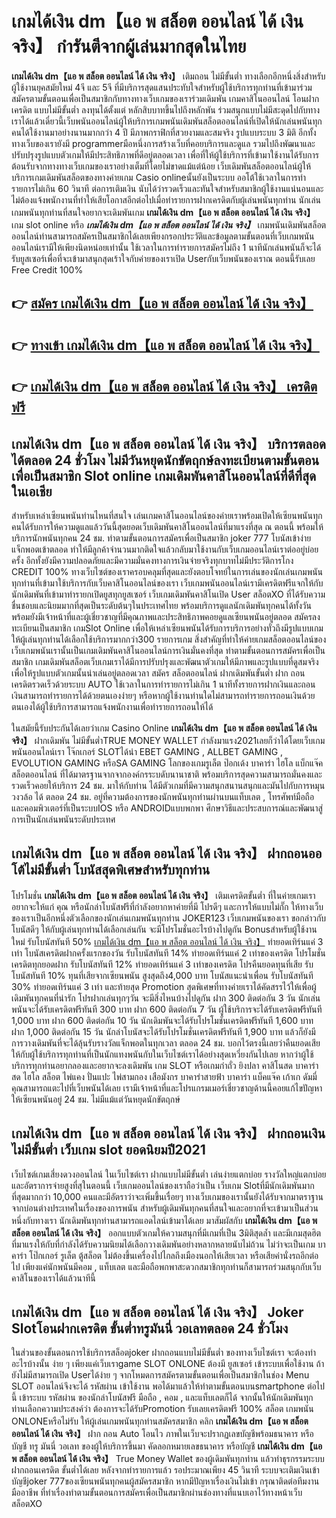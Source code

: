 # เกมได้เงิน dm【แอ พ สล็อต ออนไลน์ ได้ เงิน จริง】  กำรันตีจากผู้เล่นมากสุดในไทย 

**เกมได้เงิน dm【แอ พ สล็อต ออนไลน์ ได้ เงิน จริง】** เติมถอน ไม่มีขั้นต่ำ  ทางเลือกอีกหนึ่งสิ่งสำหรับผู้ใช้งานยุคสมัยใหม่ 4จี และ 5จี ที่มีบริการสุดแสนประทับใจสำหรับผู้ใช้บริการทุกท่านที่เข้ามาร่วมสมัครตามขั้นตอนเพื่อเป็นสมาชิกกับทางทางเว็บเกมของเราร่วมเดิมพัน เกมคาสิโนออนไลน์ โอนฝากเครดิต แบบไม่มีขั้นต่ำ ลงทุนได้ตั้งแต่ หลักสิบบาทขึ้นไปถึงหลักพัน ร่วมสนุกแบบไม่มีสะดุดไปกับทางเราได้แล้วเดี๋ยวนี้เว็บพนันออนไลน์ผู้ให้บริการเกมพนันเดิมพันสล็อตออนไลน์ที่เปิดให้นักเล่นพนันทุกคนได้ใช้งานมาอย่างนานมากกว่า 4 ปี มีภาพกราฟิกที่สวยงามและสมจริง รูปแบบระบบ 3 มิติ
อีกทั้งทางเว็บของเรายังมี programmerมือหนึ่งการสร้างเว็บที่คอยบริการและดูแล  รวมไปถึงพัฒนาและปรับปรุงรูปแบบตัวเกมให้มีประสิทธิภาพที่ดีอยู่ตลอดเวลา เพื่อที่ให้ผู้ใช้บริการที่เข้ามาใช้งานได้รับการต้อนรับจากทางทางเว็บเกมของเราอย่างเต็มที่โดยไม่ขาดแม้แต่น้อย เว็บเดิมพันสล็อตออนไลน์ผู้ให้บริการเกมเดิมพันสล็อตของทางค่ายเกม Casio onlineนั้นยังเป็นระบบ ออโต้ใช้เวลาในการทำรายการไม่เกิน 60 วินาที ต่อการเติมเงิน นับได้ว่ารวดเร็วและทันใจสำหรับสมาชิกผู้ใช้งานแน่นอนและไม่ต้องแจ้งพนักงานที่ทำให้เสียโอกาสอีกต่อไปเมื่อทำรายการฝากเครดิตกับผู้เล่นพนันทุกท่าน
นักเล่นเกมพนันทุกท่านที่สนใจอยากจะเดิมพันเกม **เกมได้เงิน dm【แอ พ สล็อต ออนไลน์ ได้ เงิน จริง】** เกม slot online หรือ ***เกมได้เงิน dm【แอ พ สล็อต ออนไลน์ ได้ เงิน จริง】*** เกมพนันเดิมพันสล็อตออนไลน์ท่านสามารถสมัครเป็นสมาชิกได้เลยเพียงกรอกประวัติและข้อมูลตามขั้นตอนที่เว็บเกมพนันออนไลน์เรามีให้เพียงนิดหน่อยเท่านั้น ใช้เวลาในการทำรายการสมัครไม่ถึง 1 นาทีนักเล่นพนันก็จะได้รับยูสเซอร์เพื่อที่จะเข้ามาสนุกสุดเร้าใจกับค่ายของเราเปิด Userกับเว็บพนันของเราณ ตอนนี้รับเลย Free Credit 100%

## 👉 [สมัคร เกมได้เงิน dm【แอ พ สล็อต ออนไลน์ ได้ เงิน จริง】](https://archa888.com/)
## 👉 [ทางเข้า เกมได้เงิน dm【แอ พ สล็อต ออนไลน์ ได้ เงิน จริง】](https://archa888.com/)
## 👉 [เกมได้เงิน dm【แอ พ สล็อต ออนไลน์ ได้ เงิน จริง】 เครดิตฟรี](https://archa888.com/)

## เกมได้เงิน dm【แอ พ สล็อต ออนไลน์ ได้ เงิน จริง】 บริการตลอด ได้ตลอด 24 ชั่วโมง ไม่มีวันหยุดนักขัตฤกษ์ลงทะเบียนตามขั้นตอนเพื่อเป็นสมาชิก Slot online เกมเดิมพันคาสิโนออนไลน์ที่ดีที่สุดในเอเชีย

สำหรับเหล่าเซียนพนันท่านไหนที่สนใจ เล่นเกมคาสิโนออนไลน์ของค่ายเราพร้อมเปิดให้เซียนพนันทุกคนได้รับการให้ความดูแลแล้ววันนี้สุดยอดเว็บเดิมพันคาสิโนออนไลน์ที่มาแรงที่สุด ณ ตอนนี้ พร้อมให้บริการนักพนันทุกคน 24 ชม. ทำตามขั้นตอนการสมัครเพื่อเป็นสมาชิก joker 777 โบนัสเข้าง่าย แจ็กพอตเข้าตลอด ทำให้มีลูกค้าจำนวนมากติดใจแล้วกลับมาใช้งานกับเว็บเกมออนไลน์เราต่ออยู่บ่อยครั้ง อีกทั้งยังมีความปลอดภัยและมีความมั่นคงทางการเงินจ่ายจริงทุกบาทไม่มีประวัติการโกง CREDIT 100% ทางเว็บไซต์ของเราครอบคลุมที่สุดและยังตอบโจทย์ในการเล่นของนักเล่นเกมพนันทุกท่านที่เข้ามาใช้บริการกับเว็บคาสิโนออนไลน์ของเรา
เว็บเกมพนันออนไลน์เรามีเครดิตฟรีแจกให้กับนักเดิมพันที่เข้ามาทำรายกเปิดยูสทุกยูสเซอร์ เว็บเกมเดิมพันคาสิโนเปิด User สล็อตXO ที่ได้รับความชื่นชอบและนิยมมากที่สุดเป็นระดับต้นๆในประเทศไทย พร้อมบริการดูแลนักเดิมพันทุกคนได้ทั้งวันพร้อมยังมีเจ้าหน้าที่และผู้เชี่ยวชาญที่มีคุณภาพและประสิทธิภาพคอยดูแลเซียนพนันอยู่ตลอด สมัครลงทะเบียนเป็นสมาชิก เกมSlot Online เพื่อให้เหล่าเซียนพนันได้รับการบริการอย่างทั่วถึงมีรูปแบบเกมให้ผู้เล่นทุกท่านได้เลือกใช้บริการมากกว่า300 รายการเกม
สิ่งสำคัญที่ทำให้ค่ายเกมสล็อตออนไลน์ของเว็บเกมพนันเรานั้นเป็นเกมเดิมพันคาสิโนออนไลน์การเงินมั่นคงที่สุด ทำตามขั้นตอนการสมัครเพื่อเป็นสมาชิก  เกมเดิมพันสล็อตเว็บเกมเราได้มีการปรับปรุงและพัฒนาตัวเกมให้มีภาพและรูปแบบที่ดูสมจริงเพื่อให้รูปแบบตัวเกมนั้นน่าเล่นอยู่ตลอดเวลา สมัคร สล็อตออนไลน์ ฝากเดิมพันขั้นต่ำ ฝาก ถอน เครดิตรวดเร็วด้วยระบบ AUTO ใช้เวลาในการทำรายการไม่เกิน 1 นาทีทั้งรายการฝากเงินและถอนเงินสามารถทำรายการได้ด้วยตนเองง่ายๆ หรือหากผู้ใช้งานท่านใดไม่สามารถทำรายการถอนเงินด้วยตนเองได้ผู้ใช้บริการสามารถแจ้งพนักงานเพื่อทำรายการถอนให้ได้

ในสมัยนี้รับประกันได้เลยว่าเกม  Casino Online **เกมได้เงิน dm【แอ พ สล็อต ออนไลน์ ได้ เงิน จริง】** ฝากเดิมพัน ไม่มีขั้นต่ำTRUE MONEY WALLET กำลังมาแรง2021เลยก็ว่าได้โดยเว็บเกมพนันออนไลน์เรา โจ๊กเกอร์ SLOTได้นำ EBET GAMING , ALLBET GAMING , EVOLUTION GAMING หรือSA GAMING โลกของเกมรูเล็ต  ป๊อกเด้ง บาคาร่า ไฮโล แบ็กแจ๊ค สล็อตออนไลน์ ที่ได้มาตรฐานจากจากองค์กรระบดับนานาชาติ พร้อมบริการสุดความสามารถมั่นคงและรวดเร็วคอยให้บริการ 24 ชม. มาให้กับท่าน ได้มีตัวเกมที่มีความสนุกสนานสนุกและมันไปกับการหมุนวงวล้อ ได้ ตลอด 24 ชม. อยู่ที่ความต้องการของนักพนันทุกท่านผ่านบนแท็บเลต , โทรศัพท์มือถือ และคอมพิวเตอร์ที่เป็นระบบIOS หรือ ANDROIDแบบพกพา ศึกษาวิธีและประสบการณ์และพัฒนาสู่การเป็นนักเล่นพนันระดับประเทศ

## เกมได้เงิน dm【แอ พ สล็อต ออนไลน์ ได้ เงิน จริง】 ฝากถอนออโต้ไม่มีขั้นต่ำ โบนัสสุดพิเศษสำหรับทุกท่าน

โปรโมชั่น **เกมได้เงิน dm【แอ พ สล็อต ออนไลน์ ได้ เงิน จริง】** เติมเครดิตขั้นต่ำ ที่ในค่ายเกมเราอยากจะให้แก่  คุณ หรือนักล่าโบนัสฟรีที่กำลังอยากหาค่ายที่มี โปรดีๆ และการให้แบบไม่กั๊ก ให้ทางเว็บของเราเป็นอีกหนึ่งตัวเลือกของนักเล่นเกมพนันทุกท่าน JOKER123 เว็บเกมพนันของเรา ขอกล่าวกับโบนัสดีๆ ให้กับผู้เล่นทุกท่านได้เลือกเล่นกัน จะมีโปรโมชั่นอะไรบ้างไปดูกัน
Bonusสำหรับผู้ใช้งานใหม่ รับโบนัสทันที 50% [เกมได้เงิน dm【แอ พ สล็อต ออนไลน์ ได้ เงิน จริง】](https://archa888.com/) ทำยอดเทิร์นแค่ 3 เท่า
โบนัสเครดิตฝากครั้งแรกของวัน รับโบนัสทันที 14% ทำยอดเทิร์นแค่ 2 เท่าของเครดิต
โปรโมชั่นเครดิตทุกยอดฝาก รับโบนัสทันที 12% ทำยอดเทิร์นแค่ 3 เท่าของเครดิต
โปรคืนยอดทุนที่เสีย รับโบนัสทันที 10% ทุนที่เสียจากเซียนพนัน สูงสุดถึง4,000 บาท
โบนัสแนะนำเพื่อน รับโบนัสทันที 30% ทำยอดเทิร์นแค่ 3 เท่า
และท้ายสุด Promotion สุดพิเศษที่ทางค่ายเราได้คัดสรรไว้ให้เพื่อผู้เดิมพันทุกคนที่น่ารัก โปรฝากเล่นทุกๆวัน จะมีสิ่งไหนบ้างไปดูกัน
ฝาก 300 ติดต่อกัน 3 วัน นักเล่นพนันจะได้รับเครดิตฟรีทันที 300 บาท
ฝาก 600 ติดต่อกัน 7 วัน ผู้ใช้บริการจะได้รับเครดิตฟรีทันที 1,000 บาท
ฝาก 600 ติดต่อกัน 10 วัน นักเดิมพันจะได้รับโปรโมชั่นเครดิตฟรีทันที 1,600 บาท
ฝาก 1,000 ติดต่อกัน 15 วัน นักล่าโบนัสจะได้รับโปรโมชั่นเครดิตฟรีทันที 1,900 บาท
แล้วก็ยังมีการวางเดิมพันที่จะได้ลุ้นรับรางวัลแจ็กพอตในทุกเวลา ตลอด 24 ชม. บอกไว้ตรงนี้เลยว่าคืนยอดเสียให้กับผู้ใช้บริการทุกท่านที่เป็นนักแทงพนันกับในเว็บไซต์เราได้อย่างสุดเหวี่ยงกันไปเลย หากว่าผู้ใช้บริการทุกท่านอยากลองและอยากจะลงเดิมพัน เกม SLOT หรือเกมกำถั่ว  ยิงปลา คาสิโนสด บาคาร่าสด ไฮโล สล็อต ไพ่แคง ปั่นแปะ ไพ่สามกอง เสือมังกร บาคาร่าสายฟ้า บาคาร่า แบ็คแจ๊ค เก้าเก ดัมมี่ คุณสามารถแตะไปที่เว็บพนันได้เลย เรามีเจ้าหน้าที่และโปรแกรมเมอร์เชี่ยวชาญด้านนี้คอยแก้ไขปัญหาให้เซียนพนันอยู่ 24 ชม. ไม่มีแม้แต่วันหยุดนักขัตฤกษ์

## เกมได้เงิน dm【แอ พ สล็อต ออนไลน์ ได้ เงิน จริง】 ฝากถอนเงิน ไม่มีขั้นต่ำ  เว็บเกม slot ยอดนิยมปี2021

เว็บไซต์เกมเสี่ยงดวงออนไลน์ ในเว็บไซต์เรา ฝากแบบไม่มีขั้นต่ำ เล่นง่ายแตกบ่อย รางวัลใหญ่แตกบ่อยและอัตราการจ่ายสูงที่สุในตอนนี้ เว็บเกมออนไลน์ของเราถือว่าเป็น เว็บเกม Slotที่มีนักเดิมพันมากที่สุดมากกว่า 10,000 คนและมีอัตราว่าจะเพิ่มขึ้นเรื่อยๆ ทางเว็บเกมของเรานั้นยังได้รับจากมาตราฐานจากบ่อนต่างประเทศในเรื่องของการพนัน สำหรับผู้เดิมพันทุกคนที่สนใจและอยากที่จะเข้ามาเป็นส่วนหนึ่งกับทางเรา นักเดิมพันทุกท่านสามารถแอดไลน์เข้ามาได้เลย
	มาสัมผัสกับ **เกมได้เงิน dm【แอ พ สล็อต ออนไลน์ ได้ เงิน จริง】** ออกแบบตัวเกมให้ความสนุกที่มีเกมที่เป็น 3มิติสุดล้ำ และมีเกมสุดฮิตที่มาแรงให้กับที่กำลังได้รับความนิยมได้เลือกวางเดิมพันอย่างหลากหลายนับไม่ถ้วน  ไม่ว่าจะเป็นเกม บาคาร่า โป๊กเกอร์ รูเล็ต ตู้สล็อต ไม่ต้องขึ้นเครื่องไปไกลถึงเมืองนอกให้เสียเวลา หรือเสียค่านั่งรถอีกต่อไป เพียงแค่นักพนันมีคอม , แท็บเลต และมือถือพกพาสะดวกสมาชิกทุกท่านก็สามารถร่วมสนุกกับเว็บคาสิโนของเราได้แล้วนาทีนี้

## เกมได้เงิน dm【แอ พ สล็อต ออนไลน์ ได้ เงิน จริง】 Joker Slotโอนฝากเครดิต ขั้นต่ำทรูมันนี่ วอเลทตลอด 24 ชั่วโมง

ในส่วนของขั้นตอนการใช้บริการสล็อตjoker ฝากถอนแบบไม่มีขั้นต่ำ ของทางเว็บไซต์เรา จะต้องทำอะไรบ้างนั้น ง่าย ๆ เพียงแค่เว็บเราgame SLOT ONLONE ต้องมี ยูสเซอร์ เข้าระบบเพื่อใช้งาน ถ้ายังไม่มีสามารถเปิด Userได้ง่าย ๆ จากโหมดการสมัครตามขั้นตอนเพื่อเป็นสมาชิกในช่อง Menu SLOT ออนไลน์จึงจะได้ รหัสผ่าน เข้าใช้งาน พอได้มาแล้วให้ทำตามขั้นตอนบนsmartphone ต่อไปนี้
เข้าระบบ รหัสผ่าน  ของนักล่าโบนัสฟรี มือถือ , คอม , และแท็บเลตก็ได้
จากนั้นให้นักเดิมพันทุกท่านเลือกความประสงค์ว่า ต้องการจะได้รับPromotion รับเลยเครดิตฟรี 100% สล็อต เกมพนัน ONLONEหรือไม่รับ
ให้ผู้เล่นเกมพนันทุกท่านสมัครสมาชิก คลิก **เกมได้เงิน dm【แอ พ สล็อต ออนไลน์ ได้ เงิน จริง】** ฝาก ถอน Auto โอนไว ภาพในเว็บจะปรากฏเลขบัญชีพร้อมธนาคาร หรือบัญชี ทรู มันนี่ วอเลท ของผู้ให้บริการขึ้นมา
คัดลอกหมายเลขธนาคาร หรือบัญชี **เกมได้เงิน dm【แอ พ สล็อต ออนไลน์ ได้ เงิน จริง】** True Money Wallet ของผู้เดิมพันทุกท่าน แล้วทำธุรกรรมระบบฝากถอนเครดิต ขั้นต่ำได้เลย
หลังจากทำรายการแล้ว รอประมาณเพียง 45 วินาที ระบบจะเติมเงินเข้าบัญชีjoker 777ของเซียนพนันทุกคนผู้สมัครสมาชิก
หากมีปัญหาเรื่องเงินไม่เข้า กรุณาติดต่อทีมงานมืออาชีพ ที่ทำเรื่องทำตามขั้นตอนการสมัครเพื่อเป็นสมาชิกผ่านช่องทางที่แนบเอาไว้ทางหน้าเว็บสล็อตXO


